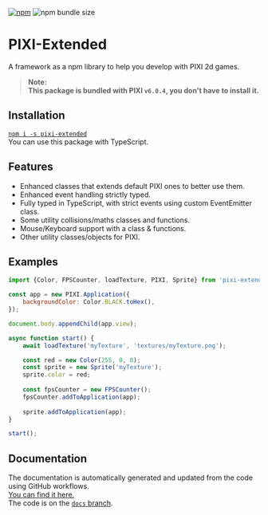 [![npm](https://img.shields.io/npm/dt/pixi-extended?style=flat-square)](https://www.npmjs.com/package/pixi-extended)
![npm bundle size](https://img.shields.io/bundlephobia/min/pixi-extended?style=flat-square)

# PIXI-Extended

A framework as a npm library to help you develop with PIXI 2d games.<br>

> **Note:<br>This package is bundled with PIXI `v6.0.4`, you don't have to install it.**

## Installation

[`npm i -s pixi-extended`](https://www.npmjs.com/package/pixi-extended) <br>
You can use this package with TypeScript.

## Features

- Enhanced classes that extends default PIXI ones to better use them.
- Enhanced event handling strictly typed.
- Fully typed in TypeScript, with strict events using custom EventEmitter class.
- Some utility collisions/maths classes and functions.
- Mouse/Keyboard support with a class & functions.
- Other utility classes/objects for PIXI.

## Examples

```javascript
import {Color, FPSCounter, loadTexture, PIXI, Sprite} from 'pixi-extended';

const app = new PIXI.Application({
	backgroundColor: Color.BLACK.toHex(),
});

document.body.appendChild(app.view);

async function start() {
	await loadTexture('myTexture', 'textures/myTexture.png');

	const red = new Color(255, 0, 0);
	const sprite = new Sprite('myTexture');
	sprite.color = red;
	
	const fpsCounter = new FPSCounter();
	fpsCounter.addToApplication(app);
	
	sprite.addToApplication(app);
}

start();
```

## Documentation

The documentation is automatically generated and updated from the code using GitHub workflows.<br>
[You can find it here.](https://ayfri.github.io/PIXI-Extended/index.html) <br>
The code is on the [`docs` branch](https://github.com/Ayfri/PIXI-Extended/tree/docs).
